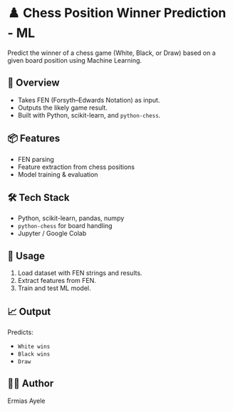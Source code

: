# ♟️ Chess Position Winner Prediction - ML

Predict the winner of a chess game (White, Black, or Draw) based on a given board position using Machine Learning.

## 🚀 Overview

- Takes FEN (Forsyth–Edwards Notation) as input.
- Outputs the likely game result.
- Built with Python, scikit-learn, and `python-chess`.

## 📦 Features

- FEN parsing
- Feature extraction from chess positions
- Model training & evaluation

## 🛠 Tech Stack

- Python, scikit-learn, pandas, numpy
- `python-chess` for board handling
- Jupyter / Google Colab

## 🧪 Usage

1. Load dataset with FEN strings and results.
2. Extract features from FEN.
3. Train and test ML model.

## 📈 Output

Predicts:
- `White wins`
- `Black wins`
- `Draw`

## 👨‍💻 Author

Ermias Ayele  
